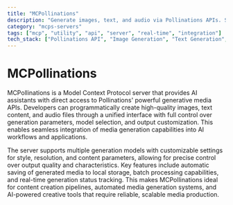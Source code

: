 ```yaml
---
title: "MCPollinations"
description: "Generate images, text, and audio via Pollinations APIs. Supports custom parameters, multiple models, and saving outputs."
category: "mcps-servers"
tags: ["mcp", "utility", "api", "server", "real-time", "integration"]
tech_stack: ["Pollinations API", "Image Generation", "Text Generation", "Audio Generation", "Generative AI"]
---
```


# MCPollinations

MCPollinations is a Model Context Protocol server that provides AI assistants with direct access to Pollinations' powerful generative media APIs. Developers can programmatically create high-quality images, text content, and audio files through a unified interface with full control over generation parameters, model selection, and output customization. This enables seamless integration of media generation capabilities into AI workflows and applications.

The server supports multiple generation models with customizable settings for style, resolution, and content parameters, allowing for precise control over output quality and characteristics. Key features include automatic saving of generated media to local storage, batch processing capabilities, and real-time generation status tracking. This makes MCPollinations ideal for content creation pipelines, automated media generation systems, and AI-powered creative tools that require reliable, scalable media production.

